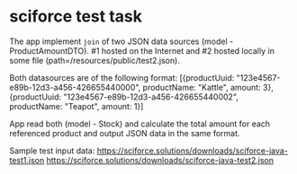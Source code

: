 # sciforce test task

The app implement `join` of two JSON data sources (model - ProductAmountDTO). 
#1 hosted on the Internet and #2 hosted locally in some file (path=/resources/public/test2.json).

Both datasources are of the following format:
[{productUuid: "123e4567-e89b-12d3-a456-426655440000", productName: "Kattle", amount: 3},{productUuid: "123e4567-e89b-12d3-a456-426655440002", productName: "Teapot", amount: 1}]

App read both (model - Stock) and calculate the total amount for each referenced product and output JSON data in the same format.

Sample test input data:
https://sciforce.solutions/downloads/sciforce-java-test1.json
https://sciforce.solutions/downloads/sciforce-java-test2.json
